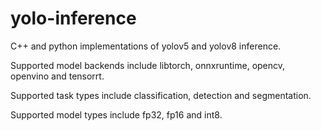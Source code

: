 # yolo-inference
C++ and python implementations of yolov5 and yolov8 inference.

Supported model backends include libtorch, onnxruntime, opencv, openvino and tensorrt. 

Supported task types include classification, detection and segmentation.

Supported model types include fp32, fp16 and int8.
